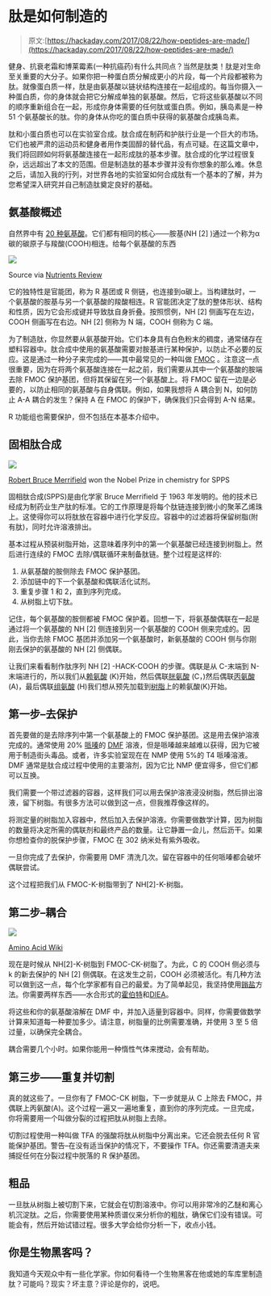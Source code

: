 # 肽是如何制造的

> 原文:[https://hackaday.com/2017/08/22/how-peptides-are-made/](https://hackaday.com/2017/08/22/how-peptides-are-made/)

健身、抗衰老霜和博莱霉素(一种抗癌药)有什么共同点？当然是肽类！肽是对生命至关重要的大分子。如果你把一种蛋白质分解成更小的片段，每一个片段都被称为肽。就像蛋白质一样，肽是由氨基酸以链状结构连接在一起组成的。每当你摄入一种蛋白质，你的身体就会把它分解成单独的氨基酸。然后，它将这些氨基酸以不同的顺序重新组合在一起，形成你身体需要的任何肽或蛋白质。例如，胰岛素是一种 51 个氨基酸长的肽。你的身体从你吃的蛋白质中获得的氨基酸合成胰岛素。

肽和小蛋白质也可以在实验室合成。肽合成在制药和护肤行业是一个巨大的市场。它们也被严肃的运动员和健身者用作类固醇的替代品，有点可疑。在这篇文章中，我们将回顾如何将氨基酸连接在一起形成肽的基本步骤。肽合成的化学过程很复杂，远远超出了本文的范围。但是制造肽的基本步骤并没有你想象的那么难。休息之后，请加入我的行列，对世界各地的实验室如何合成肽有一个基本的了解，并为您希望深入研究并自己制造肽奠定良好的基础。

## 氨基酸概述

自然界中有 [20 种氨基酸](http://www.fr33.net/aminoacids.php)。它们都有相同的核心——胺基(NH [2] )通过一个称为α碳的碳原子与羧酸(COOH)相连。给每个氨基酸的东西

![](../Images/c5cb3517f84b7a8223e76288759d8dce.png)

Source via [Nutrients Review](http://www.nutrientsreview.com/proteins/amino-acids)

它的独特性是官能团，称为 R 基团或 R 侧链，也连接到α碳上。当构建肽时，一个氨基酸的胺基与另一个氨基酸的羧酸相连。R 官能团决定了肽的整体形状、结构和性质，因为它会形成键并导致肽自身折叠。按照惯例，NH [2] 侧画写在左边，COOH 侧画写在右边。NH [2] 侧称为 N 端，COOH 侧称为 C 端。

为了制造肽，你显然要从氨基酸开始。它们本身具有白色粉末的稠度，通常储存在塑料容器中。肽合成中使用的氨基酸需要对胺基进行某种保护，以防止不必要的反应。这是通过一种分子来完成的——其中最常见的一种叫做 [FMOC](https://en.wikipedia.org/wiki/Fluorenylmethyloxycarbonyl_chloride) 。注意这一点很重要，因为在将两个氨基酸连接在一起之前，我们需要从其中一个氨基酸的胺端去除 FMOC 保护基团，但将其保留在另一个氨基酸上。将 FMOC 留在一边是必要的，以防止相同的氨基酸与自身偶联。例如，如果我想将 A 耦合到 N，如何防止 A-A 耦合的发生？保持 A 在 FMOC 的保护下，确保我们只会得到 A-N 结果。

R 功能组也需要保护，但不包括在本基本介绍中。

## 固相肽合成

![](../Images/2ce7ae2b0da6c094ab184fd0c6d87bed.png)

[Robert Bruce Merrifield](https://en.wikipedia.org/wiki/Robert_Bruce_Merrifield) won the Nobel Prize in chemistry for SPPS

固相肽合成(SPPS)是由化学家 Bruce Merrifield 于 1963 年发明的。他的技术已经成为制药业生产肽的标准。它的工作原理是将每个肽链连接到微小的聚苯乙烯珠上。这使得你可以将肽放在容器中进行化学反应。容器中的过滤器将保留树脂(附有肽)，同时允许溶液排出。

基本过程从预装树脂开始，这意味着序列中的第一个氨基酸已经连接到树脂上。然后进行连续的 FMOC 去除/偶联循环来制备肽链。整个过程是这样的:

1.  从氨基酸的胺侧除去 FMOC 保护基团。
2.  添加链中的下一个氨基酸和偶联活化试剂。
3.  重复步骤 1 和 2，直到序列完成。
4.  从树脂上切下肽。

记住，每个氨基酸的胺侧都被 FMOC 保护着。回想一下，将氨基酸偶联在一起是通过将一个氨基酸的 NH [2] 侧连接到另一个氨基酸的 COOH 侧来完成的。因此，当你去除 FMOC 基团并添加另一个氨基酸时，新氨基酸的 COOH 侧与你刚刚去保护的氨基酸的 NH [2] 侧偶联。

让我们来看看制作肽序列 NH [2] -HACK-COOH 的步骤。偶联是从 C-末端到 N-末端进行的，所以我们从[赖氨酸](https://www.emdmillipore.com/US/en/product/Fmoc-Ile-OH,MDA_CHEM-852010) (K)开始，然后偶联[胱氨酸](https://www.emdmillipore.com/US/en/product/Fmoc-Cys%28Trt%29-OH,MDA_CHEM-852008) (C，)然后偶联[丙氨酸](https://www.emdmillipore.com/US/en/product/Fmoc-Ala-OH,MDA_CHEM-852003) (A)，最后偶联[组氨酸](https://www.emdmillipore.com/US/en/product/Fmoc-His%28Trt%29-OH,MDA_CHEM-852032) (H)我们想从预先加载到[树脂](https://advancedchemtech.com/shop/fmoc-lys-wang-resin/)上的赖氨酸(K)开始。

## 第一步–去保护

首先要做的是去除序列中第一个氨基酸上的 FMOC 保护基团。这是用去保护溶液完成的。通常使用 20% [哌嗪](http://www.sigmaaldrich.com/catalog/product/sial/104094?lang=en&region=US)的 [DMF](http://www.sigmaaldrich.com/catalog/product/sial/phr1553?lang=en&region=US) 溶液，但是哌嗪越来越难以获得，因为它被用于制造街头毒品。或者，许多实验室现在在 NMP 使用 5%的 T4 哌嗪溶液。DMF 通常是肽合成过程中使用的主要溶剂，因为它比 NMP 便宜得多，但它们都可以互换。

我们需要一个带过滤器的容器，这样我们可以用去保护溶液浸没树脂，然后排出溶液，留下树脂。有很多方法可以做到这一点，但我推荐像这样的。

将测定量的树脂加入容器中，然后加入去保护溶液。你需要做数学计算，因为树脂的数量将决定所需的偶联剂和最终产品的数量。让它静置一会儿，然后沥干。如果你想检查你的脱保护步骤，FMOC 在 302 纳米处有紫外吸收。

一旦你完成了去保护，你需要用 DMF 清洗几次。留在容器中的任何哌嗪都会破坏偶联尝试。

这个过程把我们从 FMOC-K-树脂带到了 NH[2]-K-树脂。

## 第二步–耦合

![](../Images/ddc5910ed6bd05c3639ceabd2f4083d3.png)

[Amino Acid Wiki](https://en.wikipedia.org/wiki/Amino_acid)

现在是时候从 NH[2]-K-树脂到 FMOC-CK-树脂了。为此，C 的 COOH 侧必须与 k 的新去保护的 NH [2] 侧偶联。在这发生之前，COOH 必须被活化。有几种方法可以做到这一点，每个化学家都有自己的最爱。为了简单起见，我坚持使用[鎓盐](http://pubs.acs.org/doi/abs/10.1021/jo980807y)方法。你需要两样东西——水合形式的[霍伯特](http://www.sigmaaldrich.com/catalog/product/aldrich/711489?lang=en&region=US)和[DIEA](http://www.sigmaaldrich.com/catalog/product/sial/387649?lang=en&region=US)。

将这些和你的氨基酸溶解在 DMF 中，并加入适量到容器中。同样，你需要做数学计算来知道每一种要加多少。请注意，树脂量的比例需要准确，并使用 3 至 5 倍过量，以确保完全耦合。

耦合需要几个小时。如果你能用一种惰性气体来搅动，会有帮助。

## 第三步——重复并切割

真的就这些了。一旦你有了 FMOC-CK 树脂，下一步就是从 C 上除去 FMOC，并偶联上丙氨酸(A)。这个过程一遍又一遍地重复，直到你的序列完成。一旦完成，你将需要用一个叫做分裂的过程把肽从树脂上去除。

切割过程使用一种叫做 TFA 的强酸将肽从树脂中分离出来。它还会脱去任何 R 官能保护基团。警告–在没有适当保护的情况下，不要操作 TFA。你还需要清道夫来捕捉任何在分裂过程中脱落的 R 保护基团。

## 粗品

一旦肽从树脂上被切割下来，它就会在切割溶液中。你可以用非常冷的乙醚和离心机沉淀肽。之后，你需要使用某种质谱仪来分析你的粗肽，确保它们没有错误。可能会有，然后开始试错过程。很多大学会给你分析一下，收点小钱。

## 你是生物黑客吗？

我知道今天观众中有一些化学家。你如何看待一个生物黑客在他或她的车库里制造肽？可能吗？现实？坏主意？评论是你的，说吧。